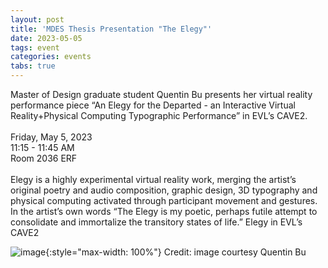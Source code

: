 ```yaml
---
layout: post
title: 'MDES Thesis Presentation "The Elegy"'
date: 2023-05-05
tags: event
categories: events
tabs: true
---
```


Master of Design graduate student Quentin Bu presents her virtual reality performance piece &ldquo;An Elegy for the Departed - an Interactive Virtual Reality+Physical Computing Typographic Performance&rdquo; in EVL&rsquo;s CAVE2.<br><br>
Friday, May 5, 2023<br>
11:15 - 11:45 AM<br>
Room 2036 ERF<br><br>
Elegy is a highly experimental virtual reality work, merging the artist&rsquo;s original poetry and audio composition, graphic design, 3D typography and physical computing activated through participant movement and gestures.  In the artist&rsquo;s own words &ldquo;The Elegy is my poetic, perhaps futile attempt to consolidate and immortalize the transitory states of life.&rdquo;
Elegy in EVL&rsquo;s CAVE2

![image](https://www.evl.uic.edu/output/originals/elegy-2.png-srcw.jpg){:style="max-width: 100%"}
Credit: image courtesy Quentin Bu

